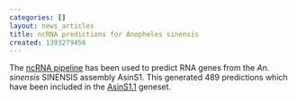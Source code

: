 ```yaml
---
categories: []
layout: news_articles
title: ncRNA predictions for Anopheles sinensis
created: 1393279456
---
```

The <a href="/info/genome/genebuild/ncrna.html">ncRNA pipeline</a> has been used to predict RNA genes from the <em>An. sinensis</em> SINENSIS assembly AsinS1. This generated 489 predictions which have been included in the <a href="/organisms/anopheles-sinensis/sinensis/AsinS1.1">AsinS1.1</a> geneset.
